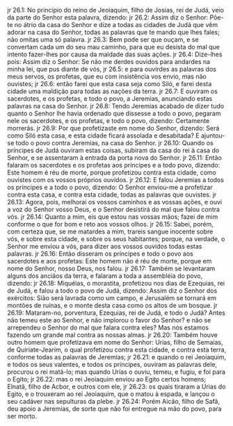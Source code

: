 jr 26.1: No princípio do reino de Jeoiaquim, filho de Josias, rei de Judá, veio da parte do Senhor esta palavra, dizendo:
jr 26.2: Assim diz o Senhor: Põe-te no átrio da casa do Senhor e dize a todas as cidades de Judá que vêm adorar na casa do Senhor, todas as palavras que te mando que lhes fales; não omitas uma só palavra.
jr 26.3: Bem pode ser que ouçam, e se convertam cada um do seu mau caminho, para que eu desista do mal que intento fazer-lhes por causa da maldade das suas ações.
jr 26.4: Dize-lhes pois: Assim diz o Senhor: Se não me derdes ouvidos para andardes na minha lei, que pus diante de vós,
jr 26.5: e para ouvirdes as palavras dos meus servos, os profetas, que eu com insistência vos envio, mas não ouvistes;
jr 26.6: então farei que esta casa seja como Siló, e farei desta cidade uma maldição para todas as nações da terra.
jr 26.7: E ouviram os sacerdotes, e os profetas, e todo o povo, a Jeremias, anunciando estas palavras na casa do Senhor.
jr 26.8: Tendo Jeremias acabado de dizer tudo quanto o Senhor lhe havia ordenado que dissesse a todo o povo, pegaram nele os sacerdotes, e os profetas, e todo o povo, dizendo: Certamente morrerás.
jr 26.9: Por que profetizaste em nome do Senhor, dizendo: Será como Siló esta casa, e esta cidade ficará assolada e desabitada? E ajuntou-se todo o povo contra Jeremias, na casa do Senhor.
jr 26.10: Quando os príncipes de Judá ouviram estas coisas, subiram da casa do rei à casa do Senhor, e se assentaram à entrada da porta nova do Senhor.
jr 26.11: Então falaram os sacerdotes e os profetas aos príncipes e a todo povo, dizendo: Este homem é réu de morte, porque profetizou contra esta cidade, como ouvistes com os vossos próprios ouvidos.
jr 26.12: E falou Jeremias a todos os príncipes e a todo o povo, dizendo: O Senhor enviou-me a profetizar contra esta casa, e contra esta cidade, todas as palavras que ouvistes.
jr 26.13: Agora, pois, melhorai os vossos caminhos e as vossas ações, e ouvi a voz do Senhor vosso Deus, e o Senhor desistirá do mal que falou contra vós.
jr 26.14: Quanto a mim, eis que estou nas vossas mãos; fazei de mim conforme o que for bom e reto aos vossos olhos.
jr 26.15: Sabei, porém, com certeza que, se me matardes a mim, trareis sangue inocente sobre vós, e sobre esta cidade, e sobre os seus habitantes; porque, na verdade, o Senhor me enviou a vós, para dizer aos vossos ouvidos todas estas palavras.
jr 26.16: Então disseram os príncipes e todo o povo aos sacerdotes e aos profetas: Este homem não é réu de morte, porque em nome do Senhor, nosso Deus, nos falou.
jr 26.17: Também se levantaram alguns dos anciãos da terra, e falaram a toda a assembléia do povo, dizendo:
jr 26.18: Miquéias, o morastita, profetizou nos dias de Ezequias, rei de Judá, e falou a todo o povo de Judá, dizendo: Assim diz o Senhor dos exércitos: Sião será lavrada como um campo, e Jerusalém se tornará em montões de ruínas, e o monte desta casa como os altos de um bosque.
jr 26.19: Mataram-no, porventura, Ezequias, rei de Judá, e todo o Judá? Antes não temeu este ao Senhor, e não implorou o favor do Senhor? e não se arrependeu o Senhor do mal que falara contra eles? Mas nós estamos fazendo um grande mal contra as nossas almas.
jr 26.20: Também houve outro homem que profetizava em nome do Senhor: Urias, filho de Semaías, de Quiriate-Jearim, o qual profetizou contra esta cidade, e contra esta terra, conforme todas as palavras de Jeremias;
jr 26.21: e quando o rei Jeoiaquim, e todos os seus valentes, e todos os príncipes, ouviram as palavras dele, procurou o rei matá-lo; mas quando Urias o ouviu, temeu, e fugiu, e foi para o Egito;
jr 26.22: mas o rei Jeoiaquim enviou ao Egito certos homens; Elnatã, filho de Acbor, e outros com ele,
jr 26.23: os quais tiraram a Urias do Egito, e o trouxeram ao rei Jeoiaquim, que o matou à espada, e lançou o seu cadáver nas sepulturas da plebe.
jr 26.24: Porém Aicão, filho de Safã, deu apoio a Jeremias, de sorte que não foi entregue na mão do povo, para ser morto.

